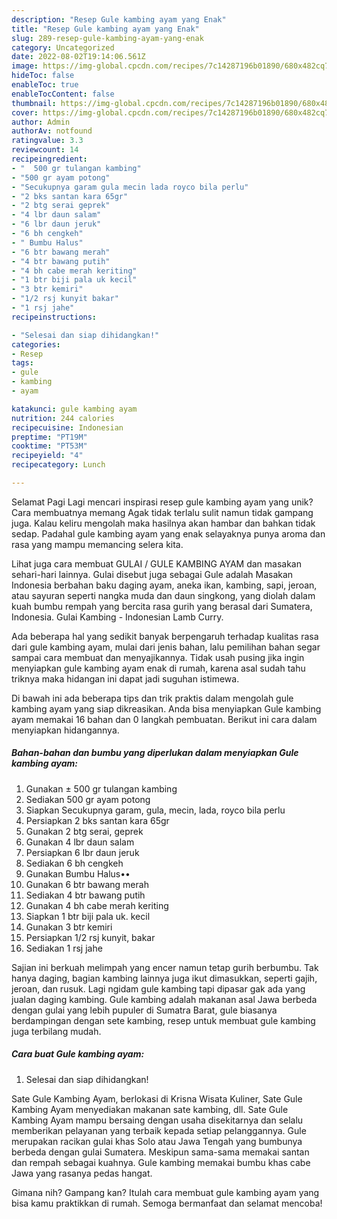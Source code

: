 ```yaml
---
description: "Resep Gule kambing ayam yang Enak"
title: "Resep Gule kambing ayam yang Enak"
slug: 289-resep-gule-kambing-ayam-yang-enak
category: Uncategorized
date: 2022-08-02T19:14:06.561Z
image: https://img-global.cpcdn.com/recipes/7c14287196b01890/680x482cq70/gule-kambing-ayam-foto-resep-utama.jpg
hideToc: false
enableToc: true
enableTocContent: false
thumbnail: https://img-global.cpcdn.com/recipes/7c14287196b01890/680x482cq70/gule-kambing-ayam-foto-resep-utama.jpg
cover: https://img-global.cpcdn.com/recipes/7c14287196b01890/680x482cq70/gule-kambing-ayam-foto-resep-utama.jpg
author: Admin
authorAv: notfound
ratingvalue: 3.3
reviewcount: 14
recipeingredient:
- "  500 gr tulangan kambing"
- "500 gr ayam potong"
- "Secukupnya garam gula mecin lada royco bila perlu"
- "2 bks santan kara 65gr"
- "2 btg serai geprek"
- "4 lbr daun salam"
- "6 lbr daun jeruk"
- "6 bh cengkeh"
- " Bumbu Halus"
- "6 btr bawang merah"
- "4 btr bawang putih"
- "4 bh cabe merah keriting"
- "1 btr biji pala uk kecil"
- "3 btr kemiri"
- "1/2 rsj kunyit bakar"
- "1 rsj jahe"
recipeinstructions:

- "Selesai dan siap dihidangkan!"
categories:
- Resep
tags:
- gule
- kambing
- ayam

katakunci: gule kambing ayam 
nutrition: 244 calories
recipecuisine: Indonesian
preptime: "PT19M"
cooktime: "PT53M"
recipeyield: "4"
recipecategory: Lunch

---
```



Selamat Pagi Lagi mencari inspirasi resep gule kambing ayam yang unik? Cara membuatnya memang Agak tidak terlalu sulit namun tidak gampang juga. Kalau keliru mengolah maka hasilnya akan hambar dan bahkan tidak sedap. Padahal gule kambing ayam yang enak selayaknya punya aroma dan rasa yang mampu memancing selera kita.


Lihat juga cara membuat GULAI / GULE KAMBING AYAM dan masakan sehari-hari lainnya. Gulai disebut juga sebagai Gule adalah Masakan Indonesia berbahan baku daging ayam, aneka ikan, kambing, sapi, jeroan, atau sayuran seperti nangka muda dan daun singkong, yang diolah dalam kuah bumbu rempah yang bercita rasa gurih yang berasal dari Sumatera, Indonesia. Gulai Kambing - Indonesian Lamb Curry.

Ada beberapa hal yang sedikit banyak berpengaruh terhadap kualitas rasa dari gule kambing ayam, mulai dari jenis bahan, lalu pemilihan bahan segar sampai cara membuat dan menyajikannya. Tidak usah pusing jika ingin menyiapkan gule kambing ayam enak di rumah, karena asal sudah tahu triknya maka hidangan ini dapat jadi suguhan istimewa.


Di bawah ini ada beberapa tips dan trik praktis dalam mengolah gule kambing ayam yang siap dikreasikan. Anda bisa menyiapkan Gule kambing ayam memakai 16 bahan dan 0 langkah pembuatan. Berikut ini cara dalam menyiapkan hidangannya.

<!--inarticleads1-->

##### Bahan-bahan dan bumbu yang diperlukan dalam menyiapkan Gule kambing ayam:

1. Gunakan  ± 500 gr tulangan kambing
1. Sediakan 500 gr ayam potong
1. Siapkan Secukupnya garam, gula, mecin, lada, royco bila perlu
1. Persiapkan 2 bks santan kara 65gr
1. Gunakan 2 btg serai, geprek
1. Gunakan 4 lbr daun salam
1. Persiapkan 6 lbr daun jeruk
1. Sediakan 6 bh cengkeh
1. Gunakan  Bumbu Halus••
1. Gunakan 6 btr bawang merah
1. Sediakan 4 btr bawang putih
1. Gunakan 4 bh cabe merah keriting
1. Siapkan 1 btr biji pala uk. kecil
1. Gunakan 3 btr kemiri
1. Persiapkan 1/2 rsj kunyit, bakar
1. Sediakan 1 rsj jahe


Sajian ini berkuah melimpah yang encer namun tetap gurih berbumbu. Tak hanya daging, bagian kambing lainnya juga ikut dimasukkan, seperti gajih, jeroan, dan rusuk. Lagi ngidam gule kambing tapi dipasar gak ada yang jualan daging kambing. Gule kambing adalah makanan asal Jawa berbeda dengan gulai yang lebih pupuler di Sumatra Barat, gule biasanya berdampingan dengan sete kambing, resep untuk membuat gule kambing juga terbilang mudah. 

<!--inarticleads2-->

##### Cara buat Gule kambing ayam:


1. Selesai dan siap dihidangkan!

Sate Gule Kambing Ayam, berlokasi di Krisna Wisata Kuliner, Sate Gule Kambing Ayam menyediakan makanan sate kambing, dll. Sate Gule Kambing Ayam mampu bersaing dengan usaha disekitarnya dan selalu memberikan pelayanan yang terbaik kepada setiap pelanggannya. Gule merupakan racikan gulai khas Solo atau Jawa Tengah yang bumbunya berbeda dengan gulai Sumatera. Meskipun sama-sama memakai santan dan rempah sebagai kuahnya. Gule kambing memakai bumbu khas cabe Jawa yang rasanya pedas hangat. 

Gimana nih? Gampang kan? Itulah cara membuat gule kambing ayam yang bisa kamu praktikkan di rumah. Semoga bermanfaat dan selamat mencoba!

